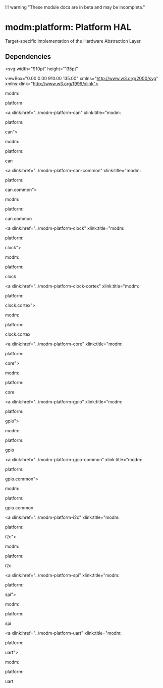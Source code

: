 !!! warning "These module docs are in beta and may be incomplete."

# modm:platform: Platform HAL

Target-specific implementation of the Hardware Abstraction Layer.






## Dependencies

<?xml version="1.0" encoding="UTF-8" standalone="no"?>
<!DOCTYPE svg PUBLIC "-//W3C//DTD SVG 1.1//EN"
 "http://www.w3.org/Graphics/SVG/1.1/DTD/svg11.dtd">
<!-- Generated by graphviz version 2.38.0 (20140413.2041)
 -->
<!-- Title: modm:platform Pages: 1 -->
<svg width="910pt" height="135pt"
 viewBox="0.00 0.00 910.00 135.00" xmlns="http://www.w3.org/2000/svg" xmlns:xlink="http://www.w3.org/1999/xlink">
<g id="graph0" class="graph" transform="scale(1 1) rotate(0) translate(4 131)">
<title>modm:platform</title>
<polygon fill="white" stroke="none" points="-4,4 -4,-131 906,-131 906,4 -4,4"/>
<!-- modm_platform -->
<g id="node1" class="node"><title>modm_platform</title>
<polygon fill="lightgrey" stroke="black" stroke-width="2" points="489.5,-127 425.5,-127 425.5,-89 489.5,-89 489.5,-127"/>
<text text-anchor="middle" x="457.5" y="-111.8" font-family="Times New Roman,serif" font-size="14.00">modm:</text>
<text text-anchor="middle" x="457.5" y="-96.8" font-family="Times New Roman,serif" font-size="14.00">platform</text>
</g>
<!-- modm_platform_can -->
<g id="node2" class="node"><title>modm_platform_can</title>
<g id="a_node2"><a xlink:href="../modm-platform-can" xlink:title="modm:
platform:
can">
<polygon fill="lightgrey" stroke="black" points="67,-53 0,-53 0,-0 67,-0 67,-53"/>
<text text-anchor="middle" x="33.5" y="-37.8" font-family="Times New Roman,serif" font-size="14.00">modm:</text>
<text text-anchor="middle" x="33.5" y="-22.8" font-family="Times New Roman,serif" font-size="14.00">platform:</text>
<text text-anchor="middle" x="33.5" y="-7.8" font-family="Times New Roman,serif" font-size="14.00">can</text>
</a>
</g>
</g>
<!-- modm_platform_can&#45;&gt;modm_platform -->
<g id="edge1" class="edge"><title>modm_platform_can&#45;&gt;modm_platform</title>
<path fill="none" stroke="black" d="M67.3122,-49.5692C70.022,-50.8583 72.7687,-52.0245 75.5,-53 193.635,-95.1936 343.375,-104.552 415.246,-106.537"/>
<polygon fill="black" stroke="black" points="415.19,-110.036 425.272,-106.779 415.359,-103.038 415.19,-110.036"/>
</g>
<!-- modm_platform_can_common -->
<g id="node3" class="node"><title>modm_platform_can_common</title>
<g id="a_node3"><a xlink:href="../modm-platform-can-common" xlink:title="modm:
platform:
can.common">
<polygon fill="lightgrey" stroke="black" points="174,-53 85,-53 85,-0 174,-0 174,-53"/>
<text text-anchor="middle" x="129.5" y="-37.8" font-family="Times New Roman,serif" font-size="14.00">modm:</text>
<text text-anchor="middle" x="129.5" y="-22.8" font-family="Times New Roman,serif" font-size="14.00">platform:</text>
<text text-anchor="middle" x="129.5" y="-7.8" font-family="Times New Roman,serif" font-size="14.00">can.common</text>
</a>
</g>
</g>
<!-- modm_platform_can_common&#45;&gt;modm_platform -->
<g id="edge2" class="edge"><title>modm_platform_can_common&#45;&gt;modm_platform</title>
<path fill="none" stroke="black" d="M174.281,-50.0038C177.034,-51.0873 179.787,-52.0975 182.5,-53 262.738,-79.694 360.778,-95.0318 415.466,-102.129"/>
<polygon fill="black" stroke="black" points="415.123,-105.614 425.483,-103.4 416.003,-98.6694 415.123,-105.614"/>
</g>
<!-- modm_platform_clock -->
<g id="node4" class="node"><title>modm_platform_clock</title>
<g id="a_node4"><a xlink:href="../modm-platform-clock" xlink:title="modm:
platform:
clock">
<polygon fill="lightgrey" stroke="black" points="259,-53 192,-53 192,-0 259,-0 259,-53"/>
<text text-anchor="middle" x="225.5" y="-37.8" font-family="Times New Roman,serif" font-size="14.00">modm:</text>
<text text-anchor="middle" x="225.5" y="-22.8" font-family="Times New Roman,serif" font-size="14.00">platform:</text>
<text text-anchor="middle" x="225.5" y="-7.8" font-family="Times New Roman,serif" font-size="14.00">clock</text>
</a>
</g>
</g>
<!-- modm_platform_clock&#45;&gt;modm_platform -->
<g id="edge3" class="edge"><title>modm_platform_clock&#45;&gt;modm_platform</title>
<path fill="none" stroke="black" d="M259.349,-48.6424C262.394,-50.2157 265.471,-51.6951 268.5,-53 317.121,-73.9467 376.221,-89.3368 415.244,-98.2125"/>
<polygon fill="black" stroke="black" points="414.681,-101.673 425.203,-100.435 416.206,-94.8409 414.681,-101.673"/>
</g>
<!-- modm_platform_clock_cortex -->
<g id="node5" class="node"><title>modm_platform_clock_cortex</title>
<g id="a_node5"><a xlink:href="../modm-platform-clock-cortex" xlink:title="modm:
platform:
clock.cortex">
<polygon fill="lightgrey" stroke="black" points="363.5,-53 277.5,-53 277.5,-0 363.5,-0 363.5,-53"/>
<text text-anchor="middle" x="320.5" y="-37.8" font-family="Times New Roman,serif" font-size="14.00">modm:</text>
<text text-anchor="middle" x="320.5" y="-22.8" font-family="Times New Roman,serif" font-size="14.00">platform:</text>
<text text-anchor="middle" x="320.5" y="-7.8" font-family="Times New Roman,serif" font-size="14.00">clock.cortex</text>
</a>
</g>
</g>
<!-- modm_platform_clock_cortex&#45;&gt;modm_platform -->
<g id="edge4" class="edge"><title>modm_platform_clock_cortex&#45;&gt;modm_platform</title>
<path fill="none" stroke="black" d="M363.848,-52.6543C380.913,-62.557 400.396,-73.8631 417.157,-83.5891"/>
<polygon fill="black" stroke="black" points="415.749,-86.8191 426.155,-88.8109 419.263,-80.7646 415.749,-86.8191"/>
</g>
<!-- modm_platform_core -->
<g id="node6" class="node"><title>modm_platform_core</title>
<g id="a_node6"><a xlink:href="../modm-platform-core" xlink:title="modm:
platform:
core">
<polygon fill="lightgrey" stroke="black" points="449,-53 382,-53 382,-0 449,-0 449,-53"/>
<text text-anchor="middle" x="415.5" y="-37.8" font-family="Times New Roman,serif" font-size="14.00">modm:</text>
<text text-anchor="middle" x="415.5" y="-22.8" font-family="Times New Roman,serif" font-size="14.00">platform:</text>
<text text-anchor="middle" x="415.5" y="-7.8" font-family="Times New Roman,serif" font-size="14.00">core</text>
</a>
</g>
</g>
<!-- modm_platform_core&#45;&gt;modm_platform -->
<g id="edge5" class="edge"><title>modm_platform_core&#45;&gt;modm_platform</title>
<path fill="none" stroke="black" d="M429.02,-53.0919C433.529,-61.6255 438.566,-71.1605 443.136,-79.8109"/>
<polygon fill="black" stroke="black" points="440.098,-81.5541 447.864,-88.7611 446.288,-78.2842 440.098,-81.5541"/>
</g>
<!-- modm_platform_gpio -->
<g id="node7" class="node"><title>modm_platform_gpio</title>
<g id="a_node7"><a xlink:href="../modm-platform-gpio" xlink:title="modm:
platform:
gpio">
<polygon fill="lightgrey" stroke="black" points="534,-53 467,-53 467,-0 534,-0 534,-53"/>
<text text-anchor="middle" x="500.5" y="-37.8" font-family="Times New Roman,serif" font-size="14.00">modm:</text>
<text text-anchor="middle" x="500.5" y="-22.8" font-family="Times New Roman,serif" font-size="14.00">platform:</text>
<text text-anchor="middle" x="500.5" y="-7.8" font-family="Times New Roman,serif" font-size="14.00">gpio</text>
</a>
</g>
</g>
<!-- modm_platform_gpio&#45;&gt;modm_platform -->
<g id="edge6" class="edge"><title>modm_platform_gpio&#45;&gt;modm_platform</title>
<path fill="none" stroke="black" d="M486.658,-53.0919C482.042,-61.6255 476.885,-71.1605 472.206,-79.8109"/>
<polygon fill="black" stroke="black" points="469.044,-78.3001 467.365,-88.7611 475.201,-81.6304 469.044,-78.3001"/>
</g>
<!-- modm_platform_gpio_common -->
<g id="node8" class="node"><title>modm_platform_gpio_common</title>
<g id="a_node8"><a xlink:href="../modm-platform-gpio-common" xlink:title="modm:
platform:
gpio.common">
<polygon fill="lightgrey" stroke="black" points="647,-53 552,-53 552,-0 647,-0 647,-53"/>
<text text-anchor="middle" x="599.5" y="-37.8" font-family="Times New Roman,serif" font-size="14.00">modm:</text>
<text text-anchor="middle" x="599.5" y="-22.8" font-family="Times New Roman,serif" font-size="14.00">platform:</text>
<text text-anchor="middle" x="599.5" y="-7.8" font-family="Times New Roman,serif" font-size="14.00">gpio.common</text>
</a>
</g>
</g>
<!-- modm_platform_gpio_common&#45;&gt;modm_platform -->
<g id="edge7" class="edge"><title>modm_platform_gpio_common&#45;&gt;modm_platform</title>
<path fill="none" stroke="black" d="M553.789,-53.0919C535.976,-63.0645 515.72,-74.4048 498.398,-84.1026"/>
<polygon fill="black" stroke="black" points="496.652,-81.0692 489.636,-89.0083 500.071,-87.1772 496.652,-81.0692"/>
</g>
<!-- modm_platform_i2c -->
<g id="node9" class="node"><title>modm_platform_i2c</title>
<g id="a_node9"><a xlink:href="../modm-platform-i2c" xlink:title="modm:
platform:
i2c">
<polygon fill="lightgrey" stroke="black" points="732,-53 665,-53 665,-0 732,-0 732,-53"/>
<text text-anchor="middle" x="698.5" y="-37.8" font-family="Times New Roman,serif" font-size="14.00">modm:</text>
<text text-anchor="middle" x="698.5" y="-22.8" font-family="Times New Roman,serif" font-size="14.00">platform:</text>
<text text-anchor="middle" x="698.5" y="-7.8" font-family="Times New Roman,serif" font-size="14.00">i2c</text>
</a>
</g>
</g>
<!-- modm_platform_i2c&#45;&gt;modm_platform -->
<g id="edge8" class="edge"><title>modm_platform_i2c&#45;&gt;modm_platform</title>
<path fill="none" stroke="black" d="M664.539,-49.19C661.864,-50.5667 659.165,-51.8564 656.5,-53 604.488,-75.3168 540.819,-90.6647 499.729,-99.1397"/>
<polygon fill="black" stroke="black" points="498.9,-95.7365 489.79,-101.146 500.285,-102.598 498.9,-95.7365"/>
</g>
<!-- modm_platform_spi -->
<g id="node10" class="node"><title>modm_platform_spi</title>
<g id="a_node10"><a xlink:href="../modm-platform-spi" xlink:title="modm:
platform:
spi">
<polygon fill="lightgrey" stroke="black" points="817,-53 750,-53 750,-0 817,-0 817,-53"/>
<text text-anchor="middle" x="783.5" y="-37.8" font-family="Times New Roman,serif" font-size="14.00">modm:</text>
<text text-anchor="middle" x="783.5" y="-22.8" font-family="Times New Roman,serif" font-size="14.00">platform:</text>
<text text-anchor="middle" x="783.5" y="-7.8" font-family="Times New Roman,serif" font-size="14.00">spi</text>
</a>
</g>
</g>
<!-- modm_platform_spi&#45;&gt;modm_platform -->
<g id="edge9" class="edge"><title>modm_platform_spi&#45;&gt;modm_platform</title>
<path fill="none" stroke="black" d="M749.634,-49.4236C746.937,-50.7463 744.207,-51.9599 741.5,-53 659.243,-84.5998 556.232,-98.255 499.625,-103.716"/>
<polygon fill="black" stroke="black" points="499.245,-100.236 489.61,-104.643 499.89,-107.206 499.245,-100.236"/>
</g>
<!-- modm_platform_uart -->
<g id="node11" class="node"><title>modm_platform_uart</title>
<g id="a_node11"><a xlink:href="../modm-platform-uart" xlink:title="modm:
platform:
uart">
<polygon fill="lightgrey" stroke="black" points="902,-53 835,-53 835,-0 902,-0 902,-53"/>
<text text-anchor="middle" x="868.5" y="-37.8" font-family="Times New Roman,serif" font-size="14.00">modm:</text>
<text text-anchor="middle" x="868.5" y="-22.8" font-family="Times New Roman,serif" font-size="14.00">platform:</text>
<text text-anchor="middle" x="868.5" y="-7.8" font-family="Times New Roman,serif" font-size="14.00">uart</text>
</a>
</g>
</g>
<!-- modm_platform_uart&#45;&gt;modm_platform -->
<g id="edge10" class="edge"><title>modm_platform_uart&#45;&gt;modm_platform</title>
<path fill="none" stroke="black" d="M834.682,-49.5542C831.974,-50.8467 829.229,-52.0178 826.5,-53 713.218,-93.7721 569.812,-103.804 499.816,-106.241"/>
<polygon fill="black" stroke="black" points="499.517,-102.749 489.631,-106.56 499.736,-109.746 499.517,-102.749"/>
</g>
</g>
</svg>

